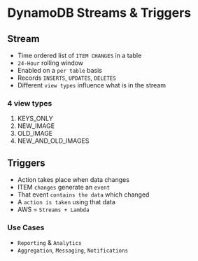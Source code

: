 # DynamoDB Streams & Triggers

## Stream

- Time ordered list of `ITEM CHANGES` in a table
- `24-Hour` rolling window
- Enabled on a `per table` basis
- Records `INSERTS`, `UPDATES`, `DELETES`
- Different `view types` influence what is in the stream

### 4 view types

1. KEYS_ONLY
1. NEW_IMAGE
1. OLD_IMAGE
1. NEW_AND_OLD_IMAGES

## Triggers

- Action takes place when data changes
- ITEM `changes` generate an `event`
- That event `contains the data` which changed
- A `action is taken` using that data
- AWS = `Streams + Lambda`

### Use Cases
- `Reporting` & `Analytics` 
- `Aggregation`, `Messaging`, `Notifications`